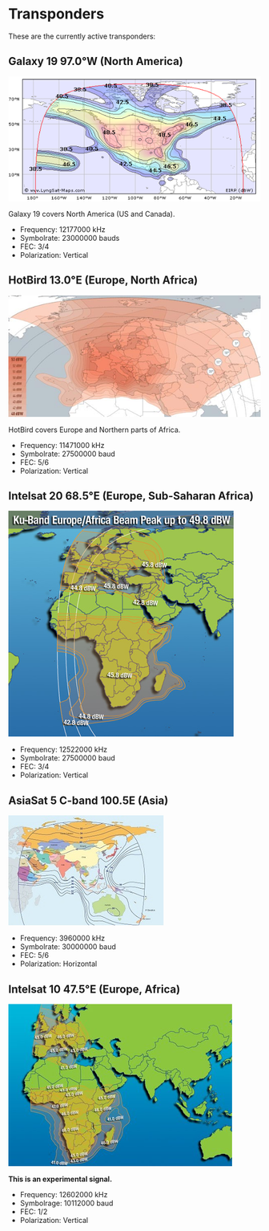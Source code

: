 # Transponders

These are the currently active transponders:

## Galaxy 19 97.0°W (North America)

![G19 coverage map](../img/galaxy19_coverage.gif)

Galaxy 19 covers North America (US and Canada).

- Frequency: 12177000 kHz
- Symbolrate: 23000000 bauds
- FEC: 3/4
- Polarization: Vertical

## HotBird 13.0°E (Europe, North Africa)

![HB13 coverage map](../img/hb13e_coverage.jpg)

HotBird covers Europe and Northern parts of Africa.

- Frequency: 11471000 kHz
- Symbolrate: 27500000 baud
- FEC: 5/6
- Polarization: Vertical

## Intelsat 20 68.5°E (Europe, Sub-Saharan Africa)

![IS20 coverage map](../img/is20_coverage.jpg)

- Frequency: 12522000 kHz
- Symbolrate: 27500000 baud
- FEC: 3/4
- Polarization: Vertical

## AsiaSat 5 C-band 100.5E (Asia)

![AS5 coverage map](../img/as5_coverage.jpg)

- Frequency: 3960000 kHz
- Symbolrate: 30000000 baud
- FEC: 5/6
- Polarization: Horizontal

## Intelsat 10 47.5°E (Europe, Africa)

![IS10 coverage map](../img/is10_coverage.jpg)

**This is an experimental signal.**

- Frequency: 12602000 kHz
- Symbolrage: 10112000 baud
- FEC: 1/2
- Polarization: Vertical


